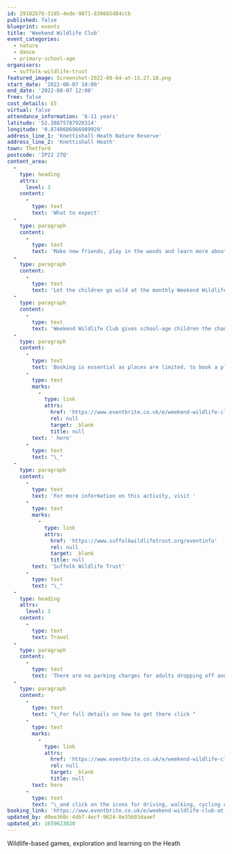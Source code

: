 ```yaml
---
id: 29182b76-3185-4ede-9071-839685d84ccb
published: false
blueprint: events
title: 'Weekend Wildlife Club'
event_categories:
  - nature
  - dance
  - primary-school-age
organisers:
  - suffolk-wildlife-trust
featured_image: Screenshot-2022-08-04-at-15.27.18.png
start_date: '2022-08-07 10:00'
end_date: '2022-08-07 12:00'
free: false
cost_details: £5
virtual: false
attendance_information: '6-11 years'
latitude: '52.38875787928314'
longitude: '0.8748686966989929'
address_line_1: 'Knettishall Heath Nature Reserve'
address_line_2: 'Knettishall Heath'
town: Thetford
postcode: 'IP22 2TQ'
content_area:
  -
    type: heading
    attrs:
      level: 3
    content:
      -
        type: text
        text: 'What to expect'
  -
    type: paragraph
    content:
      -
        type: text
        text: 'Make new friends, play in the woods and learn more about nature! A monthly session for unaccompanied children aged 6-11 years.'
  -
    type: paragraph
    content:
      -
        type: text
        text: 'Let the children go wild at the monthly Weekend Wildlife Club on Knettishall Heath Nature Reserve, organised by Suffolk Wildlife Trust.'
  -
    type: paragraph
    content:
      -
        type: text
        text: 'Weekend Wildlife Club gives school-age children the chance to make new friends, play games, explore the Heath, discover wildlife and learn new skills – all while outside in a Covid-safe environment.'
  -
    type: paragraph
    content:
      -
        type: text
        text: 'Booking is essential as places are limited, to book a place, click'
      -
        type: text
        marks:
          -
            type: link
            attrs:
              href: 'https://www.eventbrite.co.uk/e/weekend-wildlife-club-at-knettishall-heath-p6p-2817-tickets-265308694447?aff=ebdssbdestsearch'
              rel: null
              target: _blank
              title: null
        text: ' here'
      -
        type: text
        text: "\_"
  -
    type: paragraph
    content:
      -
        type: text
        text: 'For more information on this activity, visit '
      -
        type: text
        marks:
          -
            type: link
            attrs:
              href: 'https://www.suffolkwildlifetrust.org/eventinfo'
              rel: null
              target: _blank
              title: null
        text: 'Suffolk Wildlife Trust'
      -
        type: text
        text: "\_"
  -
    type: heading
    attrs:
      level: 3
    content:
      -
        type: text
        text: Travel
  -
    type: paragraph
    content:
      -
        type: text
        text: 'There are no parking charges for adults dropping off and picking up their children, please be aware, there are parking charges for any vehicles parking for longer.'
  -
    type: paragraph
    content:
      -
        type: text
        text: "\_For full details on how to get there click "
      -
        type: text
        marks:
          -
            type: link
            attrs:
              href: 'https://www.eventbrite.co.uk/e/weekend-wildlife-club-at-knettishall-heath-p6p-2817-tickets-265308694447?aff=ebdssbdestsearch'
              rel: null
              target: _blank
              title: null
        text: here
      -
        type: text
        text: "\_and click on the icons for driving, walking, cycling or bus to find your best route."
booking_link: 'https://www.eventbrite.co.uk/e/weekend-wildlife-club-at-knettishall-heath-p6p-2817-tickets-265308694447?aff=ebdssbdestsearch'
updated_by: d0ee360c-4db7-4ecf-9024-8e35603daaef
updated_at: 1659623820
---
```

Wildlife-based games, exploration and learning on the Heath